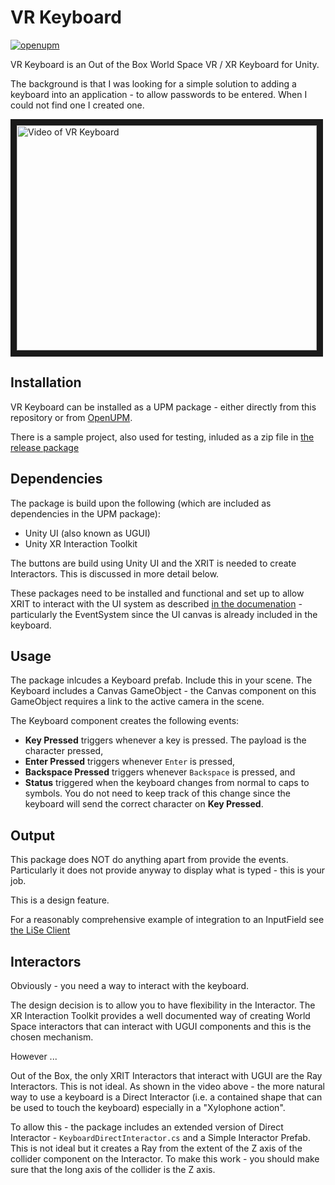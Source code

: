 # VR Keyboard 

[![openupm](https://img.shields.io/npm/v/com.virgis.vr-keyboard?label=openupm&registry_uri=https://package.openupm.com)](https://openupm.com/packages/com.virgis.vr-keyboard/)
 
 VR Keyboard is an Out of the Box World Space VR / XR Keyboard for Unity.
 
 The background is that I was looking for a simple solution to adding a keyboard into an application - to allow passwords to be entered. When I could not find one I created one.
 
 <a href="http://www.youtube.com/watch?feature=player_embedded&v=ijGji97zGOw
" target="_blank"><img src="http://img.youtube.com/vi/ijGji97zGOw/0.jpg" 
alt="Video of VR Keyboard" width="480" height="360" border="10" /></a>
 

## Installation

VR Keyboard can be installed as a UPM package - either directly from this repository or from [OpenUPM](https://openupm.com/packages/com.virgis.vr-keyboard/).

There is a sample project, also used for testing, inluded as a zip file in [the release package](https://github.com/ViRGIS-Team/VR-Keyboard/releases/tag/0.9.0)

## Dependencies

The package is build upon the following (which are included as dependencies in the UPM package):

- Unity UI (also known as UGUI)
- Unity XR Interaction Toolkit

The buttons are build using Unity UI and the XRIT is needed to create Interactors. This is discussed in more detail below.

These packages need to be installed and functional and set up to allow XRIT to interact with the UI system as described [in the documenation](https://docs.unity3d.com/Packages/com.unity.xr.interaction.toolkit@0.9/manual/index.html#ui-interaction-setup) - particularly the EventSystem since the UI canvas is already included in the keyboard.

## Usage

The package inlcudes a Keyboard prefab. Include this in your scene. The Keyboard includes a Canvas GameObject - the Canvas component on this GameObject requires a link to the active camera in the scene.

The Keyboard component creates the following events:

- **Key Pressed** triggers whenever a key is pressed. The payload is the character pressed,
- **Enter Pressed** triggers whenever `Enter` is pressed,
- **Backspace Pressed** triggers whenever `Backspace` is pressed, and
- **Status** triggered when the keyboard changes from normal to caps to symbols. You do not need to keep track of this change since the keyboard will send the correct character on **Key Pressed**.

## Output

This package does NOT do anything apart from provide the events. Particularly it does not provide anyway to display what is typed - this is your job.

This is a design feature.

For a reasonably comprehensive example of integration to an InputField see [the LiSe Client](https://github.com/LiSe-Team/LiSe-Unity-Client/blob/main/Runtime/Scripts/LiSeInputField.cs)

## Interactors

Obviously - you need a way to interact with the keyboard.

The design decision is to allow you to have flexibility in the Interactor. The XR Interaction Toolkit provides a well documented way of creating World Space interactors that can interact with UGUI components and this is the chosen mechanism.

However ...

Out of the Box, the only XRIT Interactors that interact with UGUI are the Ray Interactors. This is not ideal. As shown in the video above - the more natural way to use a keyboard is a Direct Interactor (i.e. a contained shape that can be used to touch the keyboard) especially in a "Xylophone action".

To allow this - the package includes an extended version of Direct Interactor - `KeyboardDirectInteractor.cs` and a Simple Interactor Prefab. This is not ideal but it creates a Ray from the extent of the Z axis of the collider component on the Interactor. To make this work - you should make sure that the long axis of the collider is the Z axis.
